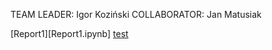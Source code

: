 TEAM LEADER: Igor Koziński
COLLABORATOR: Jan Matusiak

[Report1][Report1.ipynb]
[test](27_02_2025/Report1.ipynb)
